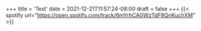 +++
title = 'Test'
date = 2021-12-21T11:57:24-08:00
draft = false
+++
{{< spotify url="https://open.spotify.com/track/6mYrhCAGWzTdF8QnKuchXM" >}}
